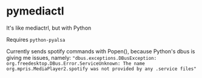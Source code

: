 # pymediactl
It's like mediactrl, but with Python

Requires `python-pyalsa`

Currently sends spotify commands with Popen(), because Python's dbus is giving me issues, namely:
`"dbus.exceptions.DBusException: org.freedesktop.DBus.Error.ServiceUnknown: The name org.mpris.MediaPlayer2.spotify was not provided by any .service files"`
